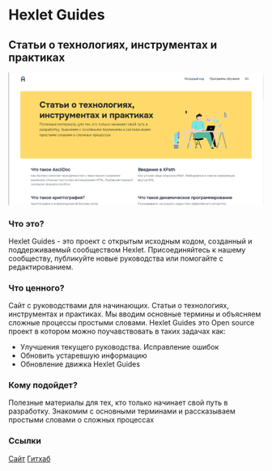 # Hexlet Guides
## Статьи о технологиях, инструментах и практиках
![image](guides.hexlet.png)

### Что это?
Hexlet Guides - это проект с открытым исходным кодом, созданный и поддерживаемый сообществом Hexlet. Присоединяйтесь к нашему сообществу, публикуйте новые руководства или помогайте с редактированием.

### Что ценного?
Сайт с руководствами для начинающих. Статьи о технологиях, инструментах и ​​практиках. Мы вводим основные термины и объясняем сложные процессы простыми словами.
Hexlet Guides это Open source проект в котором можно поучавствовать в таких задачах как:
* Улучшения текущего руководства. Исправление ошибок
* Обновить устаревшую информацию
* Обновление движка Hexlet Guides

### Кому подойдет?
Полезные материалы для тех, кто только начинает свой путь в разработку. Знакомим с основными терминами и рассказываем простыми словами о сложных процессах

### Ссылки
[Сайт](https://guides.hexlet.io/ru/)
[Гитхаб](https://github.com/Hexlet/hexletguides.github.io)